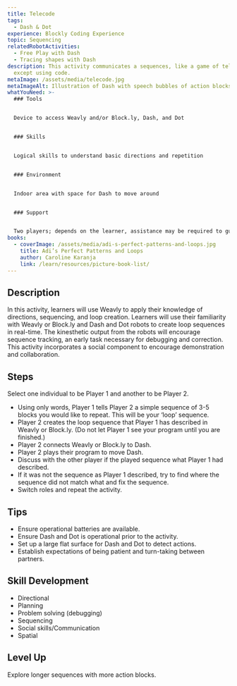```yaml
---
title: Telecode
tags:
  - Dash & Dot
experience: Blockly Coding Experience
topic: Sequencing
relatedRobotActivities:
  - Free Play with Dash
  - Tracing shapes with Dash
description: This activity communicates a sequences, like a game of telephone,
  except using code.
metaImage: /assets/media/telecode.jpg
metaImageAlt: Illustration of Dash with speech bubbles of action blocks and question marks
whatYouNeed: >-
  ### Tools


  Device to access Weavly and/or Block.ly, Dash, and Dot


  ### Skills


  Logical skills to understand basic directions and repetition


  ### Environment


  Indoor area with space for Dash to move around


  ### Support


  Two players; depends on the learner, assistance may be required to guide or facilitate.
books:
  - coverImage: /assets/media/adi-s-perfect-patterns-and-loops.jpg
    title: Adi’s Perfect Patterns and Loops
    author: Caroline Karanja
    link: /learn/resources/picture-book-list/
---
```

## Description

In this activity, learners will use Weavly to apply their knowledge of directions, sequencing, and loop creation. Learners will use their familiarity with Weavly or Block.ly and Dash and Dot robots to create loop sequences in real-time. The kinesthetic output from the robots will encourage sequence tracking, an early task necessary for debugging and correction. This activity incorporates a social component to encourage demonstration and collaboration.

## Steps

Select one individual to be Player 1 and another to be Player 2.

* Using only words, Player 1 tells Player 2 a simple sequence of 3-5 blocks you would like to repeat. This will be your ‘loop’ sequence.
* Player 2 creates the loop sequence that Player 1 has described in Weavly or Block.ly. (Do not let Player 1 see your program until you are finished.)
* Player 2 connects Weavly or Block.ly to Dash.
* Player 2 plays their program to move Dash.
* Discuss with the other player if the played sequence what Player 1 had described.
* If it was not the sequence as Player 1 described, try to find where the sequence did not match what and fix the sequence.
* Switch roles and repeat the activity.

## Tips

* Ensure operational batteries are available.
* Ensure Dash and Dot is operational prior to the activity.
* Set up a large flat surface for Dash and Dot to detect actions.
* Establish expectations of being patient and turn-taking between partners.

## Skill Development

* Directional
* Planning
* Problem solving (debugging)
* Sequencing
* Social skills/Communication
* Spatial

## Level Up 

Explore longer sequences with more action blocks.